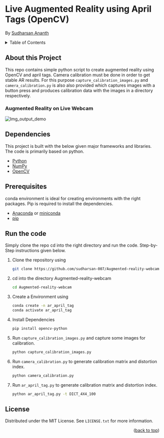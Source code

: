 # Live Augmented Reality using April Tags (OpenCV)
By [Sudharsan Ananth](https://sudharsanananth.wixsite.com/sudharsan) 

<!-- TABLE OF CONTENTS -->
<details>
  <summary>Table of Contents</summary>
  <ol>
    <li><a href="#about-this-project">About this Project</a></li>
    <li><a href="#dependencies">Dependencies</a></li>
    <li><a href="#prerequisites">Prerequisites</a></li>
    <li><a href="#run-the-code">How to run</a></li>
    <li><a href="#license">License</a></li>
  </ol>
</details>


## About this Project 

This repo contains simple python script to create augmented reality using OpenCV and april tags. Camera calibration must be done in order to get stable AR results. For this purpose `capture_calibration_images.py` and `camera_calibration.py` is also also provided which captures images with a button press and produces calibration data with the images in a directory respectively. 


### Augmented Reality on Live Webcam

![Img_output_demo](assets/AR_demo3.gif)


## Dependencies 

This project is built with the below given major frameworks and libraries. The code is primarily based on python. 

* [Python](https://www.python.org/) 
* [NumPy](https://numpy.org)
* [OpenCV](https://docs.opencv.org/4.x/index.html) 

## Prerequisites

conda environment is ideal for creating environments with the right packages. Pip is required to install the dependencies.

* [Anaconda](https://www.anaconda.com) or [miniconda](https://docs.conda.io/en/latest/miniconda.html)
* [pip](https://pypi.org/project/pip/)


## Run the code

Simply clone the repo cd into the right directory and run the code. Step-by-Step instructions given below. 

1. Clone the repository using 
   ```sh
   git clone https://github.com/sudharsan-007/Augmented-reality-webcam.git
   ```

2. cd into the directory Augmented-reality-webcam
   ```sh
   cd Augmented-reality-webcam
   ```

3. Create a Environment using
   ```sh
   conda create -n ar_april_tag
   conda activate ar_april_tag
   ```

4. Install Dependencies
   ```sh
   pip install opencv-python
   ```


5. Run `capture_calibration_images.py` and capture some images for calibration.
    ```sh 
    python capture_calibration_images.py
    ```

6. Run `camera_calibration.py` to generate calibration matrix and distortion index.
    ```sh 
    python camera_calibration.py
    ```

7. Run `ar_april_tag.py` to generate calibration matrix and distortion index.
    ```sh 
    python ar_april_tag.py -t DICT_4X4_100
    ```


<!-- LICENSE -->
## License

Distributed under the MIT License. See `LICENSE.txt` for more information.

<p align="right">(<a href="#top">back to top</a>)</p>